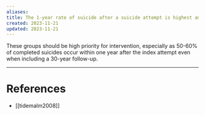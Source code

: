 ```yaml
---
aliases: 
title: The 1-year rate of suicide after a suicide attempt is highest among patients with bipolar disorder, schizophrenia, and depression
created: 2023-11-21
updated: 2023-11-21
---
```

These groups should be high priority for intervention, especially as 50-60% of completed suicides occur within one year after the index attempt even when including a 30-year follow-up.

---
# References
* [[tidemalm2008]]